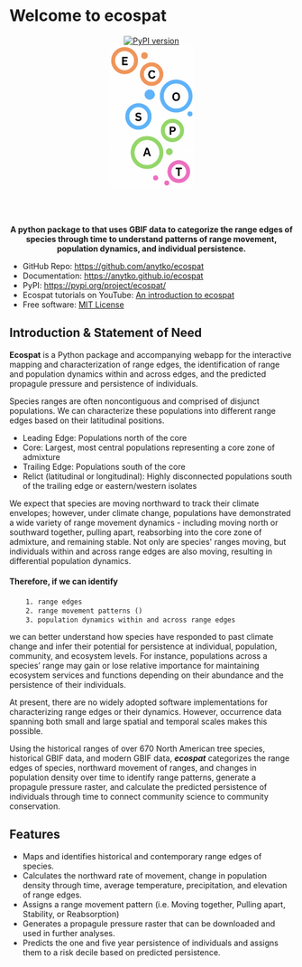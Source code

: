 # Welcome to ecospat

<div align="center">

  <a href="https://pypi.python.org/pypi/ecospat">
    <img src="https://img.shields.io/pypi/v/ecospat.svg" alt="PyPI version"/>
  </a>

  <br/>

  <a href="https://raw.githubusercontent.com/anytko/ecospat/master/logo.png">
    <img src="https://raw.githubusercontent.com/anytko/ecospat/master/logo.png" alt="logo" width="150"/>
  </a>

  <br/><br/>

  <strong>A python package to that uses GBIF data to categorize the range edges of species through time to understand patterns of range movement, population dynamics, and individual persistence.</strong>

</div>

-   GitHub Repo: <https://github.com/anytko/ecospat>
-   Documentation: <https://anytko.github.io/ecospat>
-   PyPI: <https://pypi.org/project/ecospat/>
-   Ecospat tutorials on YouTube: <a href="https://youtu.be/Lc7Zh47KA8w" target="_blank">An introduction to ecospat</a>
-   Free software: <a href="https://opensource.org/license/MIT" target="_blank">MIT License</a>

## Introduction & Statement of Need
**Ecospat** is a Python package and accompanying webapp for the interactive mapping and characterization of range edges, the identification of range and population dynamics within and across edges, and the predicted propagule pressure and persistence of individuals.

Species ranges are often noncontiguous and comprised of disjunct populations. We can characterize these populations into different range edges based on their latitudinal positions.
- Leading Edge: Populations north of the core
- Core: Largest, most central populations representing a core zone of admixture
- Trailing Edge: Populations south of the core
- Relict (latitudinal or longitudinal): Highly disconnected populations south of the trailing edge or eastern/western isolates

We expect that species are moving northward to track their climate envelopes; however, under climate change, populations have demonstrated a wide variety of range movement dynamics - including moving north or southward together, pulling apart, reabsorbing into the core zone of admixture, and remaining stable. Not only are species' ranges moving, but individuals within and across range edges are also moving, resulting in differential population dynamics.

#### Therefore, if we can identify
        1. range edges
        2. range movement patterns ()
        3. population dynamics within and across range edges

we can better understand how species have responded to past climate change and infer their potential for persistence at individual, population, community, and ecosystem levels. For instance, populations across a species’ range may gain or lose relative importance for maintaining ecosystem services and functions depending on their abundance and the persistence of their individuals.

At present, there are no widely adopted software implementations for characterizing range edges or their dynamics. However, occurrence data spanning both small and large spatial and temporal scales makes this possible.

Using the historical ranges of over 670 North American tree species, historical GBIF data, and modern GBIF data, **_ecospat_** categorizes the range edges of species, northward movement of ranges, and changes in population density over time to identify range patterns, generate a propagule pressure raster, and calculate the predicted persistence of individuals through time to connect community science to community conservation.

## Features

-   Maps and identifies historical and contemporary range edges of species.
-   Calculates the northward rate of movement, change in population density through time, average temperature, precipitation, and elevation of range edges.
-   Assigns a range movement pattern (i.e. Moving together, Pulling apart, Stability, or Reabsorption)
-   Generates a propagule pressure raster that can be downloaded and used in further analyses.
-   Predicts the one and five year persistence of individuals and assigns them to a risk decile based on predicted persistence.